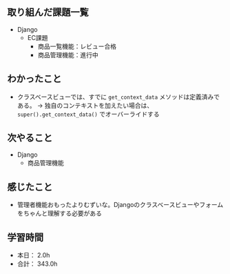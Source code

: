 ## 取り組んだ課題一覧

- Django
  - EC課題
    - 商品一覧機能：レビュー合格
    - 商品管理機能：進行中

## わかったこと

- クラスベースビューでは、すでに `get_context_data` メソッドは定義済みである。
→ 独自のコンテキストを加えたい場合は、`super().get_context_data()` でオーバーライドする

## 次やること
- Django
  - 商品管理機能

## 感じたこと
- 管理者機能おもったよりむずいな。Djangoのクラスベースビューやフォームをちゃんと理解する必要がある


## 学習時間

- 本日： 2.0h
- 合計： 343.0h
